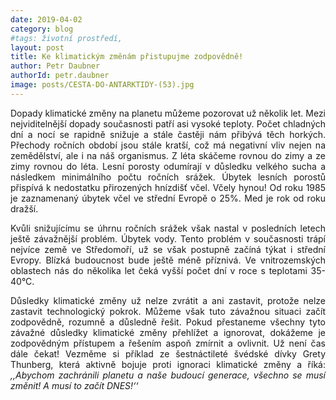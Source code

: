```yaml
---
date: 2019-04-02
category: blog
#tags: životní prostředí,
layout: post
title: Ke klimatickým změnám přistupujme zodpovědně!
author: Petr Daubner
authorId: petr.daubner
image: posts/CESTA-DO-ANTARKTIDY-(53).jpg
---
```


<p style='text-align: justify;'>
Dopady klimatické změny na planetu můžeme pozorovat už několik let. Mezi nejviditelnější dopady současnosti patří asi vysoké teploty. Počet chladných dní a nocí se rapidně snižuje a stále častěji nám přibývá těch horkých. Přechody ročních období jsou stále kratší, což má negativní vliv nejen na zemědělství, ale i na náš organismus. Z&nbsp;léta skáčeme rovnou do zimy a ze zimy rovnou do léta. Lesní porosty odumírají v důsledku velkého sucha a následkem minimálního počtu ročních srážek. Úbytek lesních porostů přispívá k nedostatku přirozených hnízdišť včel. Včely hynou! Od roku 1985 je zaznamenaný úbytek včel ve střední Evropě o 25%. Med je rok od roku dražší.

</p><p style='text-align: justify;'>
Kvůli snižujícímu se úhrnu ročních srážek však nastal v posledních letech ještě závažnější problém. Úbytek vody. Tento problém v&nbsp;současnosti trápí nejvíce země ve Středomoří, už se však postupně začíná týkat i střední Evropy. Blízká budoucnost bude ještě méně příznivá. Ve vnitrozemských oblastech nás do několika let čeká vyšší počet dní v&nbsp;roce s&nbsp;teplotami 35-40°C.

</p><p style='text-align: justify;'>
Důsledky klimatické změny už nelze zvrátit a ani zastavit, protože nelze zastavit technologický pokrok. Můžeme však tuto závažnou situaci začít zodpovědně, rozumně a důsledně řešit. Pokud přestaneme všechny tyto závažné důsledky klimatické změny přehlížet a ignorovat, dokážeme je zodpovědným přístupem a řešením aspoň zmírnit a ovlivnit. Už není čas dále čekat! Vezměme si příklad ze šestnáctileté švédské dívky Grety Thunberg, která aktivně bojuje proti ignoraci klimatické změny a říká: <i>,,Abychom zachránili planetu a naše budoucí generace, všechno se musí změnit! A musí to začít DNES!‘‘</i></p>

